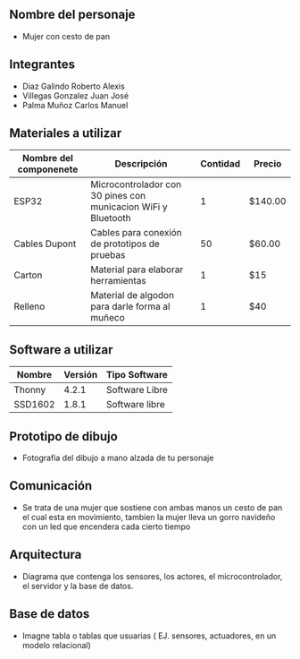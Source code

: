 ## Nombre del personaje
- Mujer con cesto de pan
## Integrantes
- Diaz Galindo Roberto Alexis
- Villegas Gonzalez Juan José
- Palma Muñoz Carlos Manuel
## Materiales a utilizar
|Nombre del componenete|Descripción|Contidad|Precio|
|-|-|-|-|
|ESP32|Microcontrolador con 30 pines con municacion WiFi y Bluetooth|1|$140.00|
|Cables Dupont|Cables para conexión de prototipos de pruebas|50|$60.00|
|Carton|Material para elaborar herramientas|1|$15|
|Relleno|Material de algodon para darle forma al muñeco|1|$40|

## Software a utilizar
|Nombre|Versión|Tipo Software|
|-|-|-|
|Thonny|4.2.1|Software Libre|
|SSD1602|1.8.1|Software libre|

## Prototipo de dibujo
- Fotografia del dibujo a mano alzada de tu personaje
## Comunicación
- Se trata de una mujer que sostiene con ambas manos un cesto de pan el cual esta en movimiento, tambien la mujer lleva un gorro navideño con un led que encendera cada cierto tiempo
## Arquitectura
- Diagrama que contenga los sensores, los actores, el microcontrolador, el servidor y la base de datos.
## Base de datos
- Imagne tabla o tablas que usuarias ( EJ. sensores, actuadores, en un modelo relacional)
